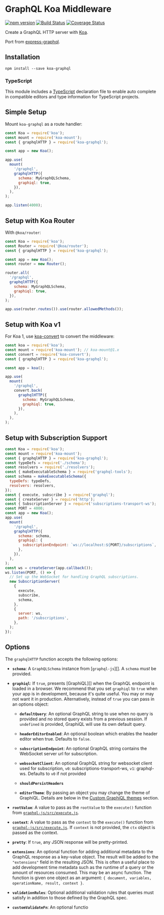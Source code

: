# GraphQL Koa Middleware

[![npm version](https://badge.fury.io/js/koa-graphql.svg)](https://badge.fury.io/js/koa-graphql)
[![Build Status](https://github.com/graphql-community/koa-graphql/workflows/CI/badge.svg?branch=main)](https://github.com/graphql-community/koa-graphql/actions?query=branch%3Amain)
[![Coverage Status](https://codecov.io/gh/graphql-community/koa-graphql/branch/main/graph/badge.svg)](https://codecov.io/gh/graphql-community/koa-graphql)

Create a GraphQL HTTP server with [Koa](https://koajs.com/).

Port from [express-graphql](https://github.com/graphql/express-graphql).

## Installation

```
npm install --save koa-graphql
```

### TypeScript

This module includes a [TypeScript](https://www.typescriptlang.org/)
declaration file to enable auto complete in compatible editors and type
information for TypeScript projects.

## Simple Setup

Mount `koa-graphql` as a route handler:

```js
const Koa = require('koa');
const mount = require('koa-mount');
const { graphqlHTTP } = require('koa-graphql');

const app = new Koa();

app.use(
  mount(
    '/graphql',
    graphqlHTTP({
      schema: MyGraphQLSchema,
      graphiql: true,
    }),
  ),
);

app.listen(4000);
```

## Setup with Koa Router

With `@koa/router`:

```js
const Koa = require('koa');
const Router = require('@koa/router');
const { graphqlHTTP } = require('koa-graphql');

const app = new Koa();
const router = new Router();

router.all(
  '/graphql',
  graphqlHTTP({
    schema: MyGraphQLSchema,
    graphiql: true,
  }),
);

app.use(router.routes()).use(router.allowedMethods());
```

## Setup with Koa v1

For Koa 1, use [koa-convert](https://github.com/koajs/convert) to convert the middleware:

```js
const koa = require('koa');
const mount = require('koa-mount'); // koa-mount@1.x
const convert = require('koa-convert');
const { graphqlHTTP } = require('koa-graphql');

const app = koa();

app.use(
  mount(
    '/graphql',
    convert.back(
      graphqlHTTP({
        schema: MyGraphQLSchema,
        graphiql: true,
      }),
    ),
  ),
);
```

## Setup with Subscription Support

```js
const Koa = require('koa');
const mount = require('koa-mount');
const { graphqlHTTP } = require('koa-graphql');
const typeDefs = require('./schema');
const resolvers = require('./resolvers');
const { makeExecutableSchema } = require('graphql-tools');
const schema = makeExecutableSchema({
  typeDefs: typeDefs,
  resolvers: resolvers,
});
const { execute, subscribe } = require('graphql');
const { createServer } = require('http');
const { SubscriptionServer } = require('subscriptions-transport-ws');
const PORT = 4000;
const app = new Koa();
app.use(
  mount(
    '/graphql',
    graphqlHTTP({
      schema: schema,
      graphiql: {
        subscriptionEndpoint: `ws://localhost:${PORT}/subscriptions`,
      },
    }),
  ),
);
const ws = createServer(app.callback());
ws.listen(PORT, () => {
  // Set up the WebSocket for handling GraphQL subscriptions.
  new SubscriptionServer(
    {
      execute,
      subscribe,
      schema,
    },
    {
      server: ws,
      path: '/subscriptions',
    },
  );
});
```

## Options

The `graphqlHTTP` function accepts the following options:

- **`schema`**: A `GraphQLSchema` instance from [`graphql-js`][].
  A `schema` _must_ be provided.

- **`graphiql`**: If `true`, presents [GraphiQL][] when the GraphQL endpoint is
  loaded in a browser. We recommend that you set `graphiql` to `true` when your
  app is in development, because it's quite useful. You may or may not want it
  in production.
  Alternatively, instead of `true` you can pass in an options object:

  - **`defaultQuery`**: An optional GraphQL string to use when no query
    is provided and no stored query exists from a previous session.
    If `undefined` is provided, GraphiQL will use its own default query.

  - **`headerEditorEnabled`**: An optional boolean which enables the header editor when true.
    Defaults to `false`.

  - **`subscriptionEndpoint`**: An optional GraphQL string contains the WebSocket server url for subscription.

  - **`websocketClient`**: An optional GraphQL string for websocket client used for subscription, `v0`: subscriptions-transport-ws, `v1`: graphql-ws. Defaults to `v0` if not provided

  - **`shouldPersistHeaders`**

  - **`editorTheme`**: By passing an object you may change the theme of GraphiQL.
    Details are below in the [Custom GraphiQL themes](#custom-graphiql-themes) section.

- **`rootValue`**: A value to pass as the `rootValue` to the `execute()`
  function from [`graphql-js/src/execute.js`](https://github.com/graphql/graphql-js/blob/main/src/execution/execute.js#L129).

- **`context`**: A value to pass as the `context` to the `execute()`
  function from [`graphql-js/src/execute.js`](https://github.com/graphql/graphql-js/blob/main/src/execution/execute.js#L130). If `context` is not provided, the
  `ctx` object is passed as the context.

- **`pretty`**: If `true`, any JSON response will be pretty-printed.

- **`extensions`**: An optional function for adding additional metadata to the
  GraphQL response as a key-value object. The result will be added to the
  `"extensions"` field in the resulting JSON. This is often a useful place to
  add development time metadata such as the runtime of a query or the amount
  of resources consumed. This may be an async function. The function is
  given one object as an argument: `{ document, variables, operationName, result, context }`.

- **`validationRules`**: Optional additional validation rules that queries must
  satisfy in addition to those defined by the GraphQL spec.

- **`customValidateFn`**: An optional functio